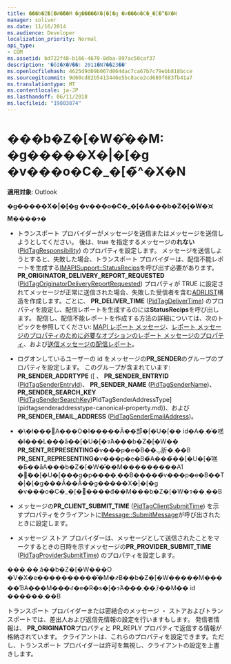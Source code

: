 ```yaml
---
title: ���b�Z�[�W�̑��M �g�����X�|�[�g �v���o�C�_�[�̃^�X�N
manager: soliver
ms.date: 11/16/2014
ms.audience: Developer
localization_priority: Normal
api_type:
- COM
ms.assetid: bd722f48-b166-4670-8dba-897ac50caf37
description: '�ŏI�X�V��: 2011�N7��23��'
ms.openlocfilehash: 4625d9d09b067d064dac7ca67b7c79ebb818bcce
ms.sourcegitcommit: 9d60cd82b5413446e5bc8ace2cd689f683fb41a7
ms.translationtype: MT
ms.contentlocale: ja-JP
ms.lasthandoff: 06/11/2018
ms.locfileid: "19803874"
---
```

# <a name="sending-messages-transport-provider-tasks"></a>���b�Z�[�W�̑��M: �g�����X�|�[�g �v���o�C�_�[�̃^�X�N

  
  
**適用対象**: Outlook 
  
 **�g�����X�|�[�g �v���o�C�_�[�A���b�Z�[�W�𑗐M����ɂ�**
  
- トランスポート プロバイダーがメッセージを送信またはメッセージを送信しようとしてください。 後は、true を指定するメッセージの**れない**([PidTagResponsibility](pidtagresponsibility-canonical-property.md)) のプロパティを設定します。 メッセージを送信しようとすると、失敗した場合、トランスポート プロバイダーは、配信不能レポートを生成する[IMAPISupport::StatusRecips](imapisupport-statusrecips.md)を呼び出す必要があります。 **PR_ORIGINATOR_DELIVERY_REPORT_REQUESTED** ([PidTagOriginatorDeliveryReportRequested](pidtagoriginatordeliveryreportrequested-canonical-property.md)) プロパティが TRUE に設定されてメッセージが正常に送信された場合、失敗した受信者を含む[ADRLIST](adrlist.md)構造を作成します。ごとに、 **PR_DELIVER_TIME** ([PidTagDeliverTime](pidtagdelivertime-canonical-property.md)) のプロパティを設定し、配信レポートを生成するのには**StatusRecips**を呼び出します。 配信し、配信不能レポートを作成する方法の詳細については、次のトピックを参照してください: [MAPI レポート メッセージ](mapi-report-messages.md)、[レポート メッセージのプロパティのために必要な](required-report-message-properties.md)[オプションのレポート メッセージのプロパティ](optional-report-message-properties.md)、および[送信メッセージの配信レポート](sending-message-delivery-reports.md)。
    
- ログオンしているユーザーの id をメッセージの**PR_SENDER**のグループのプロパティを設定します。 このグループが含まれています: **PR_SENDER_ADDRTYPE** ([ 、 **PR_SENDER_ENTRYID** ([PidTagSenderEntryId](pidtagsenderentryid-canonical-property.md))、 **PR_SENDER_NAME** ([PidTagSenderName](pidtagsendername-canonical-property.md))、 **PR_SENDER_SEARCH_KEY** ([PidTagSenderSearchKey](pidtagsendersearchkey-canonical-property.md))PidTagSenderAddressType](pidtagsenderaddresstype-canonical-property.md))、および**PR_SENDER_EMAIL_ADDRESS** ([PidTagSenderEmailAddress](pidtagsenderemailaddress-canonical-property.md))。
    
- �\�ł���΁A���O�I�����Ă��郆�[�U�[�� id�A�܂��͑㗝�l���L���ȃ��[�U�[�ɂ́A���b�Z�[�W�� **PR_SENT_REPRESENTING**�̃v���p�e�B��ݒ肵�܂��B **PR_SENT_REPRESENTING**�v���p�e�B�́A���̃��[�U�[�̑㗝�Ƃ��āA���b�Z�[�W�̑��M���������A1 �̃��[�U�[���g�p����܂��B�����̃v���p�e�B��T�|�[�g���Ă��Ȃ��g�����X�|�[�g �v���o�C�_�[�𖳎����đ��M���b�Z�[�W�ɂ��܂��B 
    
- メッセージの**PR_CLIENT_SUBMIT_TIME** ([PidTagClientSubmitTime](pidtagclientsubmittime-canonical-property.md)) を示すプロパティをクライアントに[IMessage::SubmitMessage](imessage-submitmessage.md)が呼び出されたときに設定します。
    
- メッセージ ストア プロバイダーは、メッセージとして送信されたことをマークするときの日時を示すメッセージの**PR_PROVIDER_SUBMIT_TIME** ([PidTagProviderSubmitTime](pidtagprovidersubmittime-canonical-property.md)) のプロパティを設定します。 
    
���܂��܂ȃ��b�Z�[�W���O �V�X�e����������̎�M�҂Ƀ��b�Z�[�W�����M�����ƁA���M���ꂽ�e�R�s�[�ɂ́A���܂��܂ȑ��M�� id ������܂��B 
  
トランスポート プロバイダーまたは密結合のメッセージ ・ ストアおよびトランスポートでは、差出人および返信先情報の設定を行いますもします。 発信者情報は、 **PR_ORIGINATOR**プロパティと PR_REPLY プロパティで返信する情報が格納されています。 クライアントは、これらのプロパティを設定できます。ただし、トランスポート プロバイダーは許可を無視し、クライアントの設定を上書きします。 
  


